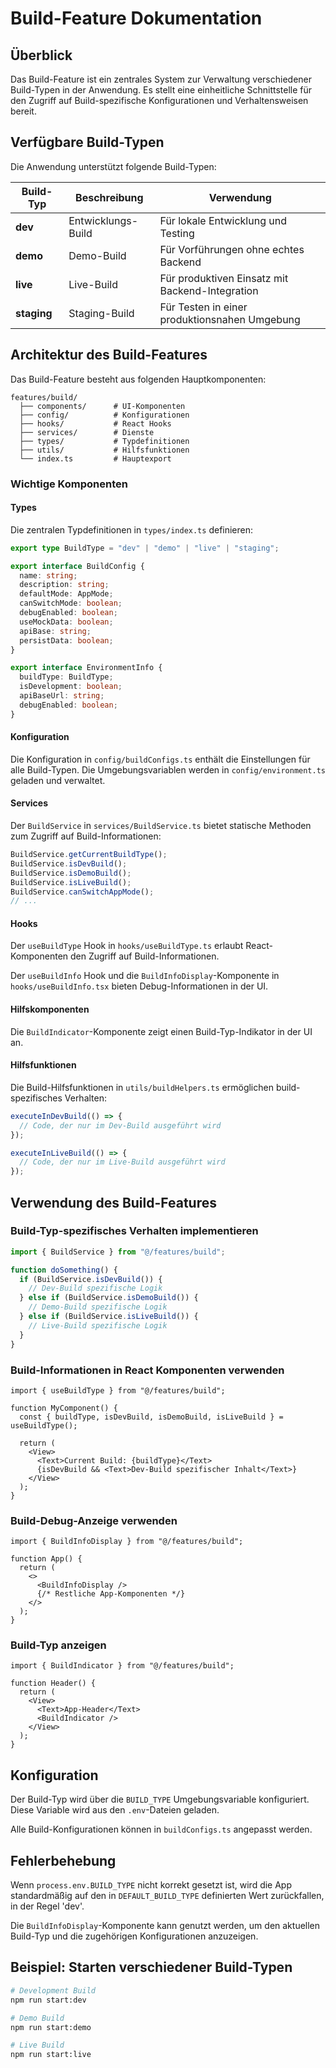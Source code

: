 # Build-Feature Dokumentation

## Überblick

Das Build-Feature ist ein zentrales System zur Verwaltung verschiedener Build-Typen in der Anwendung. Es stellt eine einheitliche Schnittstelle für den Zugriff auf Build-spezifische Konfigurationen und Verhaltensweisen bereit.

## Verfügbare Build-Typen

Die Anwendung unterstützt folgende Build-Typen:

| Build-Typ   | Beschreibung       | Verwendung                                      |
| ----------- | ------------------ | ----------------------------------------------- |
| **dev**     | Entwicklungs-Build | Für lokale Entwicklung und Testing              |
| **demo**    | Demo-Build         | Für Vorführungen ohne echtes Backend            |
| **live**    | Live-Build         | Für produktiven Einsatz mit Backend-Integration |
| **staging** | Staging-Build      | Für Testen in einer produktionsnahen Umgebung   |

## Architektur des Build-Features

Das Build-Feature besteht aus folgenden Hauptkomponenten:

```
features/build/
  ├── components/      # UI-Komponenten
  ├── config/          # Konfigurationen
  ├── hooks/           # React Hooks
  ├── services/        # Dienste
  ├── types/           # Typdefinitionen
  ├── utils/           # Hilfsfunktionen
  └── index.ts         # Hauptexport
```

### Wichtige Komponenten

#### Types

Die zentralen Typdefinitionen in `types/index.ts` definieren:

```typescript
export type BuildType = "dev" | "demo" | "live" | "staging";

export interface BuildConfig {
  name: string;
  description: string;
  defaultMode: AppMode;
  canSwitchMode: boolean;
  debugEnabled: boolean;
  useMockData: boolean;
  apiBase: string;
  persistData: boolean;
}

export interface EnvironmentInfo {
  buildType: BuildType;
  isDevelopment: boolean;
  apiBaseUrl: string;
  debugEnabled: boolean;
}
```

#### Konfiguration

Die Konfiguration in `config/buildConfigs.ts` enthält die Einstellungen für alle Build-Typen. Die Umgebungsvariablen werden in `config/environment.ts` geladen und verwaltet.

#### Services

Der `BuildService` in `services/BuildService.ts` bietet statische Methoden zum Zugriff auf Build-Informationen:

```typescript
BuildService.getCurrentBuildType();
BuildService.isDevBuild();
BuildService.isDemoBuild();
BuildService.isLiveBuild();
BuildService.canSwitchAppMode();
// ...
```

#### Hooks

Der `useBuildType` Hook in `hooks/useBuildType.ts` erlaubt React-Komponenten den Zugriff auf Build-Informationen.

Der `useBuildInfo` Hook und die `BuildInfoDisplay`-Komponente in `hooks/useBuildInfo.tsx` bieten Debug-Informationen in der UI.

#### Hilfskomponenten

Die `BuildIndicator`-Komponente zeigt einen Build-Typ-Indikator in der UI an.

#### Hilfsfunktionen

Die Build-Hilfsfunktionen in `utils/buildHelpers.ts` ermöglichen build-spezifisches Verhalten:

```typescript
executeInDevBuild(() => {
  // Code, der nur im Dev-Build ausgeführt wird
});

executeInLiveBuild(() => {
  // Code, der nur im Live-Build ausgeführt wird
});
```

## Verwendung des Build-Features

### Build-Typ-spezifisches Verhalten implementieren

```typescript
import { BuildService } from "@/features/build";

function doSomething() {
  if (BuildService.isDevBuild()) {
    // Dev-Build spezifische Logik
  } else if (BuildService.isDemoBuild()) {
    // Demo-Build spezifische Logik
  } else if (BuildService.isLiveBuild()) {
    // Live-Build spezifische Logik
  }
}
```

### Build-Informationen in React Komponenten verwenden

```tsx
import { useBuildType } from "@/features/build";

function MyComponent() {
  const { buildType, isDevBuild, isDemoBuild, isLiveBuild } = useBuildType();

  return (
    <View>
      <Text>Current Build: {buildType}</Text>
      {isDevBuild && <Text>Dev-Build spezifischer Inhalt</Text>}
    </View>
  );
}
```

### Build-Debug-Anzeige verwenden

```tsx
import { BuildInfoDisplay } from "@/features/build";

function App() {
  return (
    <>
      <BuildInfoDisplay />
      {/* Restliche App-Komponenten */}
    </>
  );
}
```

### Build-Typ anzeigen

```tsx
import { BuildIndicator } from "@/features/build";

function Header() {
  return (
    <View>
      <Text>App-Header</Text>
      <BuildIndicator />
    </View>
  );
}
```

## Konfiguration

Der Build-Typ wird über die `BUILD_TYPE` Umgebungsvariable konfiguriert. Diese Variable wird aus den `.env`-Dateien geladen.

Alle Build-Konfigurationen können in `buildConfigs.ts` angepasst werden.

## Fehlerbehebung

Wenn `process.env.BUILD_TYPE` nicht korrekt gesetzt ist, wird die App standardmäßig auf den in `DEFAULT_BUILD_TYPE` definierten Wert zurückfallen, in der Regel 'dev'.

Die `BuildInfoDisplay`-Komponente kann genutzt werden, um den aktuellen Build-Typ und die zugehörigen Konfigurationen anzuzeigen.

## Beispiel: Starten verschiedener Build-Typen

```bash
# Development Build
npm run start:dev

# Demo Build
npm run start:demo

# Live Build
npm run start:live
```
